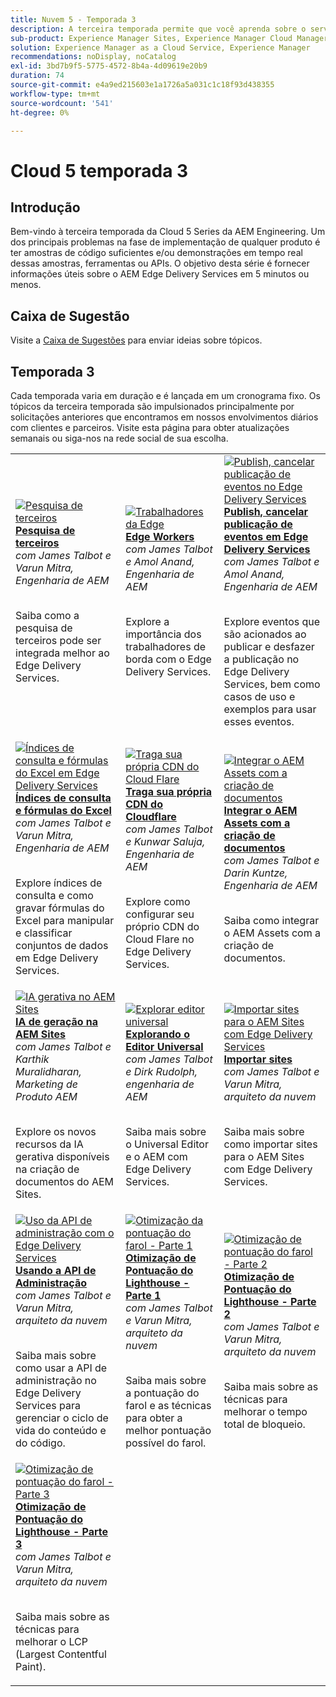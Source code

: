 ```yaml
---
title: Nuvem 5 - Temporada 3
description: A terceira temporada permite que você aprenda sobre o serviço de AEM no Edge Delivery por meio de entrevistas detalhadas com especialistas que trabalharam em projetos complicados
sub-product: Experience Manager Sites, Experience Manager Cloud Manager, Experience Manager Assets
solution: Experience Manager as a Cloud Service, Experience Manager
recommendations: noDisplay, noCatalog
exl-id: 3bd7b9f5-5775-4572-8b4a-4d09619e20b9
duration: 74
source-git-commit: e4a9ed215603e1a1726a5a031c1c18f93d438355
workflow-type: tm+mt
source-wordcount: '541'
ht-degree: 0%

---
```


# Cloud 5 temporada 3

## Introdução

Bem-vindo à terceira temporada da Cloud 5 Series da AEM Engineering. Um dos principais problemas na fase de implementação de qualquer produto é ter amostras de código suficientes e/ou demonstrações em tempo real dessas amostras, ferramentas ou APIs. O objetivo desta série é fornecer informações úteis sobre o AEM Edge Delivery Services em 5 minutos ou menos.

## Caixa de Sugestão

Visite a [Caixa de Sugestões](https://forms.office.com/r/74P5Xz4UH0) para enviar ideias sobre tópicos.

## Temporada 3

Cada temporada varia em duração e é lançada em um cronograma fixo. Os tópicos da terceira temporada são impulsionados principalmente por solicitações anteriores que encontramos em nossos envolvimentos diários com clientes e parceiros. Visite esta página para obter atualizações semanais ou siga-nos na rede social de sua escolha.

<table>
    <tr>
        <td>
            <a href="./season-3/cloud5-3rd-party-search.md">
                <img alt="Pesquisa de terceiros" src="https://video.tv.adobe.com/v/3452607?format=jpeg&captions=por_br"/>
            </a>
            <div>
                <a href="./season-3/cloud5-3rd-party-search.md">
                <strong>Pesquisa de terceiros</strong></a>        
                <br/><em>com James Talbot e Varun Mitra, Engenharia de AEM</em>
            </div>
            <p>
                <br/>
                Saiba como a pesquisa de terceiros pode ser integrada melhor ao Edge Delivery Services.
            </p>
        </td>   
        <td>
            <a href="./season-3/cloud5-edge-workers.md">
                <img alt="Trabalhadores da Edge" src="https://video.tv.adobe.com/v/3448126?format=jpeg&captions=por_br"/>
            </a>
            <div>
                <a href="./season-3/cloud5-edge-workers.md">
                <strong>Edge Workers</strong></a>        
                <br/><em>com James Talbot e Amol Anand, Engenharia de AEM</em>
            </div>
            <p>
                <br/>
                Explore a importância dos trabalhadores de borda com o Edge Delivery Services.
            </p>
        </td>   
        <td>
            <a href="./season-3/cloud5-publish-events.md">
                <img alt="Publish, cancelar publicação de eventos no Edge Delivery Services" src="https://video.tv.adobe.com/v/3446661?format=jpeg&captions=por_br"/>
            </a>
            <div>
                <a href="./season-3/cloud5-publish-events.md">
                <strong>Publish, cancelar publicação de eventos em Edge Delivery Services</strong></a>        
                <br/><em>com James Talbot e Amol Anand, Engenharia de AEM</em>
            </div>
            <p>
                <br/>
                Explore eventos que são acionados ao publicar e desfazer a publicação no Edge Delivery Services, bem como casos de uso e exemplos para usar esses eventos.
            </p>
        </td>  
    </tr>
    <tr>
        <td>
            <a href="./season-3/cloud5-query-indexes.md">
                <img alt="Índices de consulta e fórmulas do Excel em Edge Delivery Services" src="https://video.tv.adobe.com/v/3453768?format=jpeg&captions=por_br"/>
            </a>
            <div>
                <a href="./season-3/cloud5-query-indexes.md">
                <strong>Índices de consulta e fórmulas do Excel </strong></a>        
                <br/><em>com James Talbot e Varun Mitra, Engenharia de AEM</em>
            </div>
            <p>
                <br/>
                Explore índices de consulta e como gravar fórmulas do Excel para manipular e classificar conjuntos de dados em Edge Delivery Services.
            </p>
        </td>  
        <td>
            <a href="./season-3/cloud5-byo-cloudflare-cdn.md">
                <img alt="Traga sua própria CDN do Cloud Flare" src="https://video.tv.adobe.com/v/3452541?format=jpeg&captions=por_br"/>
            </a>
            <div>
                <a href="./season-3/cloud5-byo-cloudflare-cdn.md">
                <strong>Traga sua própria CDN do Cloudflare</strong></a>        
                <br/><em>com James Talbot e Kunwar Saluja, Engenharia de AEM</em>
            </div>
            <p>
                <br/>
                Explore como configurar seu próprio CDN do Cloud Flare no Edge Delivery Services.
            </p>
        </td>           
        <td>
            <a href="./season-3/cloud5-integrate-assets.md">
                <img alt="Integrar o AEM Assets com a criação de documentos" src="https://video.tv.adobe.com/v/3448945?format=jpeg&captions=por_br"/>
            </a>
            <div>
                <a href="./season-3/cloud5-integrate-assets.md">
                <strong>Integrar o AEM Assets com a criação de documentos</strong></a>        
                <br/><em>com James Talbot e Darin Kuntze, Engenharia de AEM</em>
            </div>
            <p>
                <br/>
                Saiba como integrar o AEM Assets com a criação de documentos.
            </p>
        </td>
    </tr>
    <tr>
        <td>
            <a href="./season-3/cloud5-generative-ai-for-aem-sites.md">
                <img alt="IA gerativa no AEM Sites" src="https://video.tv.adobe.com/v/3428436?format=jpeg"/>
            </a>
            <div>
                <a href="./season-3/cloud5-generative-ai-for-aem-sites.md">
                <strong>IA de geração na AEM Sites</strong></a>        
                <br/><em>com James Talbot e Karthik Muralidharan, Marketing de Produto AEM</em>
            </div>
            <p>
                <br/>                
                Explore os novos recursos da IA gerativa disponíveis na criação de documentos do AEM Sites.
            </p>
        </td>                
        <td>
            <a href="./season-3/cloud5-exploring-universal-editor.md">
                <img alt="Explorar editor universal" src="https://video.tv.adobe.com/v/3429656?format=jpeg"/>
            </a>
            <div>
                <a href="./season-3/cloud5-exploring-universal-editor.md">
                <strong>Explorando o Editor Universal</strong></a>        
                <br/><em>com James Talbot e Dirk Rudolph, engenharia de AEM</em>
            </div>
            <p>
                <br/>                
                 Saiba mais sobre o Universal Editor e o AEM com Edge Delivery Services.
            </p>
        </td>
        <td>
            <a href="./season-3/cloud5-import-sites-to-edge-delivery-services.md">
                <img alt="Importar sites para o AEM Sites com Edge Delivery Services" 
                     src="https://video.tv.adobe.com/v/3431603?format=jpeg"/>
            </a>
            <div>
                <a href="./season-3/cloud5-import-sites-to-edge-delivery-services.md">
                <strong>Importar sites</strong></a>        
                <br/><em>com James Talbot e Varun Mitra, arquiteto da nuvem</em>
            </div>
            <p>
                <br/>                
                 Saiba mais sobre como importar sites para o AEM Sites com Edge Delivery Services.
            </p>
        </td>
    </tr>
    <tr>
        <td>
            <a href="./season-3/cloud5-using-admin-api.md">
                <img alt="Uso da API de administração com o Edge Delivery Services" 
                     src="https://video.tv.adobe.com/v/3433158?format=jpeg"/>
            </a>
            <div>
                <a href="./season-3/cloud5-using-admin-api.md">
                <strong>Usando a API de Administração</strong></a>        
                <br/><em>com James Talbot e Varun Mitra, arquiteto da nuvem</em>
            </div>
            <p>
                <br/>                
                 Saiba mais sobre como usar a API de administração no Edge Delivery Services para gerenciar o ciclo de vida do conteúdo e do código.
            </p>
        </td>   
        <td>
            <a href="./season-3/cloud5-lighthouse-score-optimization-part1.md">
                <img alt="Otimização da pontuação do farol - Parte 1" 
                     src="https://video.tv.adobe.com/v/3433378?format=jpeg"/>
            </a>
            <div>
                <a href="./season-3/cloud5-lighthouse-score-optimization-part1.md">
                <strong>Otimização de Pontuação do Lighthouse - Parte 1</strong></a>
                <br/><em>com James Talbot e Varun Mitra, arquiteto da nuvem</em>
            </div>
            <p>
                <br/>                
                 Saiba mais sobre a pontuação do farol e as técnicas para obter a melhor pontuação possível do farol.
            </p>
        </td>            
        <td>
            <a href="./season-3/cloud5-lighthouse-score-optimization-part2.md">
                <img alt="Otimização de pontuação do farol - Parte 2"
                     src="https://video.tv.adobe.com/v/3434042?format=jpeg"/>
            </a>
            <div>
                <a href="./season-3/cloud5-lighthouse-score-optimization-part2.md">
                <strong>Otimização de Pontuação do Lighthouse - Parte 2</strong></a>
                <br/><em>com James Talbot e Varun Mitra, arquiteto da nuvem</em>
            </div>
            <p>
                <br/>                
                 Saiba mais sobre as técnicas para melhorar o tempo total de bloqueio.
            </p>
        </td>   
    </tr>
    <tr>
        <td>
            <a href="./season-3/cloud5-lighthouse-score-optimization-part3.md">
                <img alt="Otimização de pontuação do farol - Parte 3"
                     src="https://video.tv.adobe.com/v/3435001?format=jpeg"/>
            </a>
            <div>
                <a href="./season-3/cloud5-lighthouse-score-optimization-part3.md">
                <strong>Otimização de Pontuação do Lighthouse - Parte 3</strong></a>
                <br/><em>com James Talbot e Varun Mitra, arquiteto da nuvem</em>
            </div>
            <p>
                <br/>                
                 Saiba mais sobre as técnicas para melhorar o LCP (Largest Contentful Paint).
            </p>
        </td>            
    </tr>        
</table>
